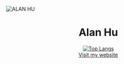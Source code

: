 ![ALAN HU](https://github.com/alhu45/alhu45/assets/146134550/3136d30b-8712-43bd-939d-071a3a3f992a)

<div align="center">
  <h1>Alan Hu</h1>
  <a href="https://github.com/anuraghazra/github-readme-stats">
    <img src="https://github-readme-stats.vercel.app/api/top-langs/?username=alhu45&layout=compact" alt="Top Langs" />
  </a>
</div>

<div align="center">
  <a href="https://hualan.ca">Visit my website</a>
</div>
